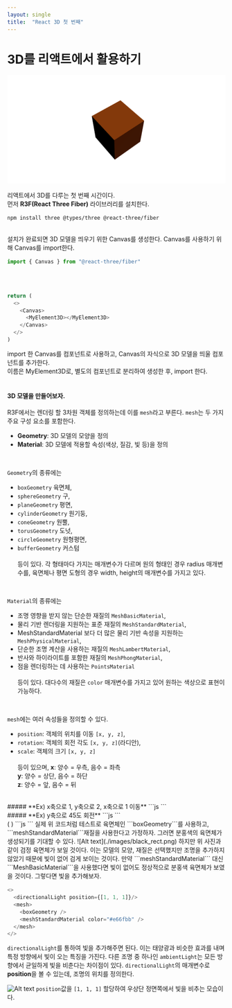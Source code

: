 ```yaml
---
layout: single
title:  "React 3D 첫 번째"
---
```


# 3D를 리액트에서 활용하기

![Alt text](./images/3d_rect.png)

리액트에서 3D를 다루는 첫 번째 시간이다.  
먼저 **R3F(React Three Fiber)** 라이브러리를 설치한다.
```
npm install three @types/three @react-three/fiber
```
<br />
설치가 완료되면 3D 모델을 띄우기 위한 Canvas를 생성한다.  
Canvas를 사용하기 위해 Canvas를 import한다.

```js
import { Canvas } from "@react-three/fiber"
```

<br />
<br />

```js
return (
  <>
    <Canvas>
      <MyElement3D></MyElement3D>
    </Canvas>
  </>
)
```

import 한 Canvas를 컴포넌트로 사용하고, Canvas의 자식으로 3D 모델을 띄울 컴포넌트를 추가한다.  
이름은 MyElement3D로, 별도의 컴포넌트로 분리하여 생성한 후, import 한다.
<br />
<br />
#### 3D 모델을 만들어보자.
R3F에서는 렌더링 할 3차원 객체를 정의하는데 이를 ```mesh```라고 부른다. ```mesh```는 두 가지 주요 구성 요소를 포함한다.
+ **Geometry**: 3D 모델의 모양을 정의
+ **Material**: 3D 모델에 적용할 속성(색상, 질감, 빛 등)을 정의
<br />

```Geometry```의 종류에는 
+ ```boxGeometry``` 육면체,
+ ```sphereGeometry``` 구,
+ ```planeGeometry``` 평면,
+ ```cylinderGeometry``` 원기둥,
+ ```coneGeometry``` 원뿔,
+ ```torusGeometry``` 도넛,
+ ```circleGeometry``` 원형평면,
+ ```bufferGeometry``` 커스텀  
<br />등이 있다. 각 형태마다 가지는 매개변수가 다르며 원의 형태인 경우 radius 매개변수를, 육면체나 평면 도형의 경우 width, height의 매개변수를 가지고 있다.
<br />

```Material```의 종류에는
+ 조명 영향을 받지 않는 단순한 재질의 ```MeshBasicMaterial```,
+ 물리 기반 렌더링을 지원하는 표준 재질의 ```MeshStandardMaterial```,
+ MeshStandardMaterial 보다 더 많은 물리 기반 속성을 지원하는 ```MeshPhysicalMaterial```,
+ 단순한 조명 계산을 사용하는 재질의 ```MeshLambertMaterial```,
+ 반사와 하이라이트를 포함한 재질의 ```MeshPhongMaterial```,
+ 점을 렌더링하는 데 사용하는 ```PointsMaterial```   
<br />등이 있다. 대다수의 재질은 ```color``` 매개변수를 가지고 있어 원하는 색상으로 표현이 가능하다.
<br />

```mesh```에는 여러 속성들을 정의할 수 있다.  
+ ```position```: 객체의 위치를 이동 ```[x, y, z]```,
+ ```rotation```: 객체의 회전 각도 ```[x, y, z]```(라디안),
+ ```scale```: 객체의 크기 ```[x, y, z]```  
<br />등이 있으며, **x**: 양수 = 우측, 음수 = 좌측   
**y**: 양수 = 상단, 음수 = 하단   
**z**: 양수 = 앞, 음수 = 뒤
<br />
##### **Ex) x축으로 1, y축으로 2, x축으로 1 이동**  
```js
<mesh position={[1, 2, 1]} />
```
<br />
##### **Ex) y축으로 45도 회전**  
```js
<mesh rotation={[0, 45 * Math.PI/180, 0]} />
```
<br />
( )
```js
<mesh>
  <boxGeometry />
  <meshStandardMaterial color="#e66fbb" />
</mesh>
```
실제 위 코드처럼 테스트로 육면체인 ```boxGeometry```를 사용하고, ```meshStandardMaterial```재질을 사용한다고 가정하자. 그러면 분홍색의 육면체가 생성되기를 기대할 수 있다.
![Alt text](./images/black_rect.png)
하지만 위 사진과 같이 검정 육면체가 보일 것이다. 이는 모델의 모양, 재질은 선택했지만 조명을 추가하지 않았기 때문에 빛이 없어 검게 보이는 것이다. 만약 ```meshStandardMaterial``` 대신 ```MeshBasicMaterial```을 사용했다면 빛이 없어도 정상적으로 분홍색 육면체가 보였을 것이다. 그렇다면 빛을 추가해보자.
<br>  

```js
<>
  <directionalLight position={[1, 1, 1]}/>
  <mesh>
    <boxGeometry />
    <meshStandardMaterial color="#e66fbb" />
  </mesh>
</>
```
```directionalLight```를 통하여 빛을 추가해주면 된다. 이는 태양광과 비슷한 효과를 내며 특정 방향에서 빛이 오는 특징을 가진다. 다른 조명 중 하나인 ```ambientLight```는 모든 방향에서 균일하게 빛을 비춘다는 차이점이 있다. ```directionalLight```의 매개변수로 **position**을 볼 수 있는데, 조명의 위치를 정의한다.

![Alt text](./images/pink_rect.png)
```position```값을 ```[1, 1, 1]``` 할당하여 우상단 정면쪽에서 빛을 비추는 모습이다.
